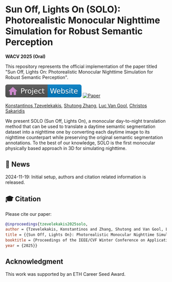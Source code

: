 # Sun Off, Lights On (SOLO): Photorealistic Monocular Nighttime Simulation for Robust Semantic Perception

__WACV 2025 (Oral)__

This repository represents the official implementation of the paper titled "Sun Off, Lights On: Photorealistic Monocular Nighttime Simulation for Robust Semantic Perception".

[![Website](docs/badges/badge-website.svg)](https://ktzevel.github.io/SOLO/)
[![Paper](https://img.shields.io/badge/arXiv-PDF-b31b1b)](http://arxiv.org/abs/2407.20336)

[Konstantinos Tzevelekakis](https://scholar.google.com/citations?hl=de&user=8GEpNJYAAAAJ),
[Shutong Zhang](https://scholar.google.com/citations?user=JYMjWq8AAAAJ&hl=el&oi=sra),
[Luc Van Gool](https://scholar.google.com/citations?user=TwMib_QAAAAJ&hl=el&oi=sra),
[Christos Sakaridis](https://people.ee.ethz.ch/~csakarid/)

We present SOLO (Sun Off, Lights On), a monocular day-to-night translation method
that can be used to translate a daytime semantic segmentation dataset into a nighttime one
by converting each daytime image to its nighttime counterpart while preserving the original
semantic segmentation annotations. To the best of our knowledge, SOLO is the first monocular
physically based approach in 3D for simulating nighttime.

## 📢 News
2024-11-19: Initial setup, authors and citation related information is released.<br>

## 🎓 Citation

Please cite our paper:

```bibtex
@inproceedings{tzevelekakis2025solo,
author = {Tzevelekakis, Konstantinos and Zhang, Shutong and Van Gool, Luc and Sakaridis, Christos},
title = {{Sun Off, Lights On}: Photorealistic Monocular Nighttime Simulation for Robust Semantic Perception},
booktitle = {Proceedings of the IEEE/CVF Winter Conference on Applications of Computer Vision (WACV)},
year = {2025}}
```
## Acknowledgment
This work was supported by an ETH Career Seed Award.
